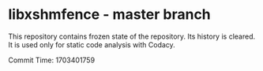 # libxshmfence - master branch

This repository contains frozen state of the repository.
Its history is cleared. It is used only for static code
analysis with Codacy.

Commit Time: 1703401759